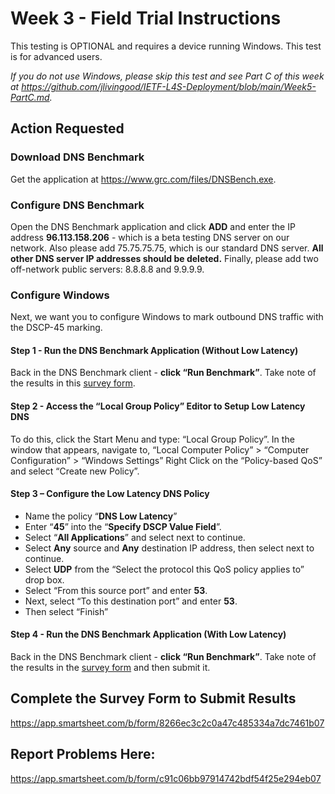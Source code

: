 # Week 3 - Field Trial Instructions

This testing is OPTIONAL and requires a device running Windows.  This test is for advanced users.

*If you do not use Windows, please skip this test and see Part C of this week at https://github.com/jlivingood/IETF-L4S-Deployment/blob/main/Week5-PartC.md.*

## Action Requested

### Download DNS Benchmark 
Get the application at https://www.grc.com/files/DNSBench.exe. 

### Configure DNS Benchmark
Open the DNS Benchmark application and click **ADD** and enter the IP address **96.113.158.206** - which is a beta testing DNS server 
on our network. Also please add 75.75.75.75, which is our standard DNS server. **All other DNS server IP addresses 
should be deleted.** Finally, please add two off-network public servers: 8.8.8.8 and 9.9.9.9.  
 
### Configure Windows
Next, we want you to configure Windows to mark outbound DNS traffic with the DSCP-45 marking.  
 
#### Step 1 - Run the DNS Benchmark Application (Without Low Latency)
Back in the DNS Benchmark client - **click “Run Benchmark”**. Take note of the results in this [survey form](https://app.smartsheet.com/b/form/8266ec3c2c0a47c485334a7dc7461b07).

#### Step 2 - Access the “Local Group Policy” Editor to Setup Low Latency DNS
To do this, click the Start Menu and type: “Local Group Policy”.  In the window that appears, navigate to, “Local Computer Policy” > “Computer Configuration” > “Windows Settings” Right Click on the “Policy-based QoS” and select “Create new Policy”. 
 
#### Step 3 – Configure the Low Latency DNS Policy
- Name the policy “**DNS Low Latency**”
- Enter “**45**” into the “**Specify DSCP Value Field**”.
- Select “**All Applications**” and select next to continue.
- Select **Any** source and **Any** destination IP address, then select next to continue. 
- Select **UDP** from the “Select the protocol this QoS policy applies to” drop box.
- Select “From this source port” and enter **53**.
- Next, select “To this destination port” and enter **53**.
- Then select “Finish” 

#### Step 4 - Run the DNS Benchmark Application (With Low Latency)
Back in the DNS Benchmark client - **click “Run Benchmark”**. Take note of the results in the [survey form](https://app.smartsheet.com/b/form/8266ec3c2c0a47c485334a7dc7461b07) and then submit it.

## Complete the Survey Form to Submit Results
https://app.smartsheet.com/b/form/8266ec3c2c0a47c485334a7dc7461b07

## Report Problems Here: 
https://app.smartsheet.com/b/form/c91c06bb97914742bdf54f25e294eb07
